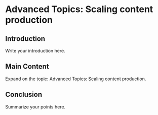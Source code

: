# Advanced Topics: Scaling content production

## Introduction

Write your introduction here.

## Main Content

Expand on the topic: Advanced Topics: Scaling content production.

## Conclusion

Summarize your points here.